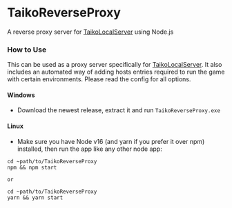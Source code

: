 # TaikoReverseProxy
A reverse proxy server for [TaikoLocalServer](https://github.com/asesidaa/TaikoLocalServer) using Node.js

### How to Use
This can be used as a proxy server specifically for [TaikoLocalServer](https://github.com/asesidaa/TaikoLocalServer). It also includes an automated way of adding hosts entries required to run the game with certain environments. Please read the config for all options.

#### Windows
- Download the newest release, extract it and run `TaikoReverseProxy.exe`

#### Linux
- Make sure you have Node v16 (and yarn if you prefer it over npm) installed, then run the app like any other node app:
```
cd ~path/to/TaikoReverseProxy
npm && npm start

or

cd ~path/to/TaikoReverseProxy
yarn && yarn start
```
